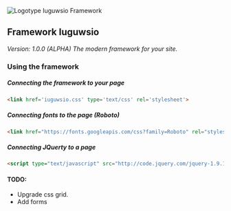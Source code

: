 ![Logotype Iuguwsio Framework](https://github.com/Iuguws/Iuguwsio-Framework/blob/master/img/LOGOTYPE.png)

## Framework Iuguwsio
_Version: 1.0.0 (ALPHA)_
_The modern framework for your site._

### Using the framework


##### Connecting the framework to your page
```html
<link href='iuguwsio.css' type='text/css' rel='stylesheet'>
```

##### Connecting fonts to the page (Roboto)
```html
<link href="https://fonts.googleapis.com/css?family=Roboto" rel="stylesheet">
```

##### Connecting JQuerty to a page
```html
<script type="text/javascript" src="http://code.jquery.com/jquery-1.9.1.js"></script>
```

#### TODO:
 - Upgrade css grid.
 - Add forms

